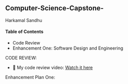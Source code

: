 ## Computer-Science-Capstone-
Harkamal Sandhu
#### **Table of Contents**

- Code Review
- Enhancement One: Software Design and Engineering

CODE REVIEW: 
- 🎥 My code review video: [Watch it here](https://youtu.be/SuOvxwoVJQo?si=Y9nSh4-JIeFyQ5w2!)

Enhancement Plan One: 
